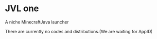 # JVL one
A niche MinecraftJava launcher

There are currently no codes and distributions.(We are waiting for AppID)
